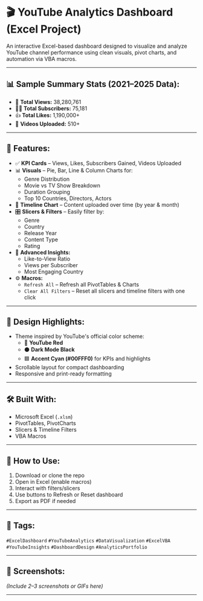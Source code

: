 # 🎬 YouTube Analytics Dashboard (Excel Project)

An interactive Excel-based dashboard designed to visualize and analyze YouTube channel performance using clean visuals, pivot charts, and automation via VBA macros.

---

## 📊 Sample Summary Stats (2021–2025 Data):
- 🔁 **Total Views:** 38,280,761  
- 🙋‍♂️ **Total Subscribers:** 75,181  
- 👍 **Total Likes:** 1,190,000+  
- 🎥 **Videos Uploaded:** 510+

---

## 🚀 Features:
- ✅ **KPI Cards** – Views, Likes, Subscribers Gained, Videos Uploaded
- 📊 **Visuals** – Pie, Bar, Line & Column Charts for:
  - Genre Distribution
  - Movie vs TV Show Breakdown
  - Duration Grouping
  - Top 10 Countries, Directors, Actors
- 📅 **Timeline Chart** – Content uploaded over time (by year & month)
- 🎛️ **Slicers & Filters** – Easily filter by:
  - Genre
  - Country
  - Release Year
  - Content Type
  - Rating
- 🧠 **Advanced Insights:**
  - Like-to-View Ratio
  - Views per Subscriber
  - Most Engaging Country
- ⚙️ **Macros:**
  - `Refresh All` – Refresh all PivotTables & Charts
  - `Clear All Filters` – Reset all slicers and timeline filters with one click

---

## 🎨 Design Highlights:
- Theme inspired by YouTube's official color scheme:
  - 🔴 **YouTube Red**
  - ⚫ **Dark Mode Black**
  - 🟦 **Accent Cyan (#00FFF0)** for KPIs and highlights
- Scrollable layout for compact dashboarding
- Responsive and print-ready formatting

---

## 🛠️ Built With:
- Microsoft Excel (`.xlsm`)
- PivotTables, PivotCharts
- Slicers & Timeline Filters
- VBA Macros

---

## 📂 How to Use:
1. Download or clone the repo
2. Open in Excel (enable macros)
3. Interact with filters/slicers
4. Use buttons to Refresh or Reset dashboard
5. Export as PDF if needed

---

## 🔖 Tags:
`#ExcelDashboard` `#YouTubeAnalytics` `#DataVisualization` `#ExcelVBA` `#YouTubeInsights` `#DashboardDesign` `#AnalyticsPortfolio`

---

## 📸 Screenshots:
*(Include 2–3 screenshots or GIFs here)*

---




